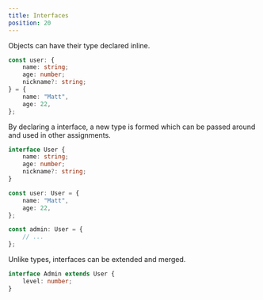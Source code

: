 ```yaml
---
title: Interfaces
position: 20
---
```


Objects can have their type declared inline.

```ts
const user: {
    name: string;
    age: number;
    nickname?: string;
} = {
    name: "Matt",
    age: 22,
};
```

By declaring a interface, a new type is formed which can be passed around and used in other assignments.

```ts
interface User {
    name: string;
    age: number;
    nickname?: string;
}

const user: User = {
    name: "Matt",
    age: 22,
};

const admin: User = {
    // ...
};
```

Unlike types, interfaces can be extended and merged.

```ts
interface Admin extends User {
    level: number;
}
```
